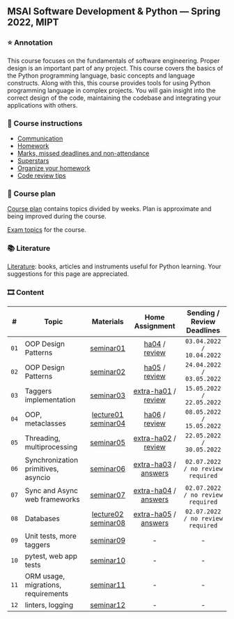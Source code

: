 ## MSAI Software Development & Python — Spring 2022, MIPT

### ⭐ Annotation

This course focuses on the fundamentals of software engineering. Proper design is an important part of any project.
This course covers the basics of the Python programming language, basic concepts and language constructs.
Along with this, this course provides tools for using Python programming language in complex projects.
You will gain insight into the correct design of the code, maintaining the codebase and integrating your applications with others.


### 📜 Course instructions

- [Communication](/docs/course-instructions.md#communication)
- [Homework](/docs/course-instructions.md#homework)
- [Marks, missed deadlines and non-attendance](/docs/course-instructions.md#marks-missed-deadlines-and-non-attendance)
- [Superstars](/docs/course-instructions.md#superstars)
- [Organize your homework](/docs/organize-your-homework.md)
- [Code review tips](/docs/code-review-tips.md)


### 🧪 Course plan

[Course plan](https://docs.google.com/spreadsheets/d/1c5XwYjlHEMzss1aDqfOCiQ4AMHENj7TksRL03eszhUk/edit?usp=sharing) contains topics divided by weeks. Plan is approximate and being improved during the course.

[Exam topics](/docs/exam-topics.md) for the course.


### 📚 Literature

[Literature](/docs/literature.md): books, articles and instruments useful for Python learning. Your suggestions for this page are appreciated.


### 🎞 Content

| # | Topic | Materials | Home Assignment | Sending / Review Deadlines |
|:-:| ----- |:---------:|:---------------:|:--------------------------:|
| `01` | OOP Design Patterns | [seminar01](/week01_oop_design_patterns/seminar) | [ha04](https://docs.google.com/forms/d/e/1FAIpQLSeFMMhzQpOTDHps4HOFhntkh0v3BliFRqURkj354rnNWfg2jA/viewform?usp=sf_link) / [review](https://docs.google.com/spreadsheets/d/1kEhRI-WwldG-0Iwpzc4kiT-DPNC609Uc0EalA4KmV5o/edit?usp=sharing) | `03.04.2022 / 10.04.2022` |
| `02` | OOP Design Patterns | [seminar02](/week02_oop_design_patterns/seminar) | [ha05](https://docs.google.com/forms/d/e/1FAIpQLSfPWPvN9tXwobPUVL1d7tuFS_0g1TyBzzVXGa-Hs4EDhyl1Fw/viewform?usp=sf_link) / [review](https://docs.google.com/spreadsheets/d/1eYIiT_0ll0WjohpwAOgyJsQFH604Xbu7VIB7tjSYxL8/edit?usp=sharing) | `24.04.2022 / 03.05.2022` |
| `03` | Taggers implementation | [seminar03](/week03_taggers_implementation/seminar) | [extra-ha01](https://docs.google.com/forms/d/e/1FAIpQLScDiTLFqaT3WUUaXN5ow8PQ5oHYEl9hNSD7ogq4O5MDNxtA9A/viewform?usp=sf_link) / [review](https://docs.google.com/spreadsheets/d/1dcA3sNqvqnibyE8W_xe2-l-Vn2OFsqF4oTnXWAaP3NA/edit?usp=sharing) | `15.05.2022 / 22.05.2022` |
| `04` | OOP, metaclasses | [lecture01](/week04_oop_metaclasses/lecture) [seminar04](/week04_oop_metaclasses/seminar) | [ha06](https://docs.google.com/forms/d/e/1FAIpQLSdOdeK6rgLjJh5Rmin0Wf0nezO_eRKhGfw3e_d-mz4--LTW2A/viewform?usp=sf_link) / [review](https://docs.google.com/spreadsheets/d/1QkCTxsUp0gL_24GKuJF6-Du2jJrbpG29miZaQ4a_m5k/edit?usp=sharing) | `08.05.2022 / 15.05.2022` |
| `05` | Threading, multiprocessing | [seminar05](/week05_threading_multiprocessing/seminar) | [extra-ha02](https://docs.google.com/forms/d/e/1FAIpQLSd1uTShczbK19dLlUUZtWwKU2CYCRJbwp1Q5w8-6w1SNDGUtg/viewform?usp=sf_link) / [review](https://docs.google.com/spreadsheets/d/1UXqvM1aWIm2LvCu4LqoyjLKwZiFLakNzbvPgqBb77kc/edit?usp=sharing) | `22.05.2022 / 30.05.2022` |
| `06` | Synchronization primitives, asyncio | [seminar06](/week06_sync_primitives_asyncio/seminar) | [extra-ha03](https://docs.google.com/forms/d/e/1FAIpQLSffBsaAXUszr8reJFoIi-NS31FXK56GX3f15iZk3dAWZCjJ-Q/viewform?usp=sf_link) / [answers](https://docs.google.com/spreadsheets/d/134Sy5YRYYQkV-SEn9Sm_m2hX8faAKw43dNXPPDvVAzQ/edit?usp=sharing) | `02.07.2022 / no review required` |
| `07` | Sync and Async web frameworks | [seminar07](/week07_sync_async_web_frameworks/seminar) | [extra-ha04](https://docs.google.com/forms/d/e/1FAIpQLSeD6osRa8PQvSupAVE1sIsB5Ju4aPqwdZWxWyvJhQDb9B94AQ/viewform?usp=sf_link) / [answers](https://docs.google.com/spreadsheets/d/1QVcF3NQ7jYrLzOHKK7qkVkfCMd4rqBAU8OyAZKxjeHg/edit?usp=sharing) | `02.07.2022 / no review required` |
| `08` | Databases | [lecture02](/week08_databases/lecture) [seminar08](https://colab.research.google.com/drive/1OYY3OTEAZseV80jxNR_H5bq1v4Q5V2cM?usp=sharing) | [extra-ha05](https://docs.google.com/forms/d/e/1FAIpQLSclbIdJWb731re2QItUhZeAjREjy__2awttRfVckhUEXmKPLQ/viewform?usp=sf_link) / [answers](https://docs.google.com/spreadsheets/d/1YEffOqNk0Ow6h86O4g1pIPlfYr50sr_qV48hpb5Wq80/edit?usp=sharing) | `02.07.2022 / no review required` |
| `09` | Unit tests, more taggers | [seminar09](/week09_unittest_good_taggers/seminar) | - | - |
| `10` | pytest, web app tests | [seminar10](/week10_pytest_web_app_tests/seminar) | - | - |
| `11` | ORM usage, migrations, requirements | [seminar11](/week11_orm_migrations_requirements/seminar) | - | - |
| `12` | linters, logging | [seminar12](/week12_linters_logging/seminar) | - | - |
